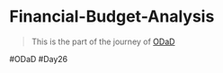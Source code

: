 # Financial-Budget-Analysis

> This is the part of the journey of [ODaD](https://github.com/Zinwaiyan274/One-DS-a-day)

#ODaD
#Day26
